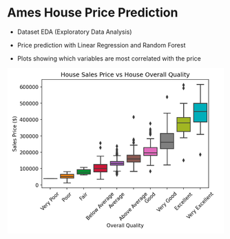 # Ames House Price Prediction 

- Dataset EDA (Exploratory Data Analysis)
- Price prediction with Linear Regression and Random Forest

- Plots showing which variables are most correlated with the price

![Alt text](/Price_OverallQuality.png?raw=true "Price_OverallQuality")